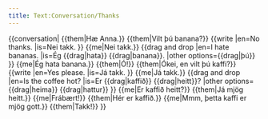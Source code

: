 ```yaml
---
title: Text:Conversation/Thanks
---
```


{{conversation|
{{them|Hæ Anna.}}
{{them|Vilt þú banana?}}
{{write
|en=No thanks.
|is=Nei takk.
}}
{{me|Nei takk.}}
{{drag and drop
|en=I hate bananas.
|is=Ég {{drag|hata}} {{drag|banana}}.
|other options={{drag|þú}}
}}
{{me|Ég hata banana.}}
{{them|Ó!}}
{{them|Ókei, en vilt þú kaffi?}}
{{write
|en=Yes please.
|is=Já takk.
}}
{{me|Já takk.}}
{{drag and drop
|en=Is the coffee hot?
|is=Er {{drag|kaffið}} {{drag|heitt}}?
|other options={{drag|heima}} {{drag|hattur}}
}}
{{me|Er kaffið heitt?}}
{{them|Já mjög heitt.}}
{{me|Frábært!}}
{{them|Hér er kaffið.}}
{{me|Mmm, þetta kaffi er mjög gott.}}
{{them|Takk!}}
}}